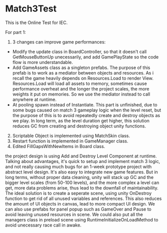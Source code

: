 # Match3Test
This is the Online Test for IEC.

For part 1:
1. 3 changes can improve game performances:
- Modify the update class in BoardController, so that it doesn't call GetMouseButtonUp unecessarily, and add GamePlayState so the code flow is more understandable.
- Add GameAssets class as a singleton prefabs. The purpose of this prefab is to work as a mediator between objects and resources. As i recall the game heavily depends on Resources.Load to render View. Resources.Load will load all assets to memory, sometimes cause performance overheat and the longer the project scales, the more weights it put on memories. So we use the mediator instead to call anywhere at runtime.
- At pooling spawn instead of Instantiate. This part is unfinished, due to some bugs caused on match 3 gameplay logic when the level reset, but the purpose of this is to avoid repeatedly create and destroy objects as we play. In long term, as the level duration get higher, this solution reduces GC from creating and destroying object unity functions.
2. Scriptable Object is implemented using MatchSkin class.
3. Restart function is implemented in GameManager class.
4. Edited FillGapsWithNewItems in Board class.

the project design is using Add and Destroy Level Component at runtime. Talking about advantages, it's quick to setup and implement match 3 logic, and not really causing much bugs for an 1-week prototype project with abstract level design. It's also easy to integrate new game features. But in long terms, without proper data cleaning, unity will stack up GC and the bigger level scales (from 50-100 levels), and the more complex a level can get, more data problems arise, thus lead to the downfall of maintainability. The ideal solution is to create a seperate scene, using unity OnDestroy function to get rid of all unused variables and references. This also reduces the amount of UI objects in canvas, lead to more compact UI design. We can also use prefabs for panel popup such as GameOver and Pause to avoid leaving unused resources in scene. We could also put all the managers class in preload scene using RuntimeInitializeOnLoadMethod to avoid unecessary race call in awake.

